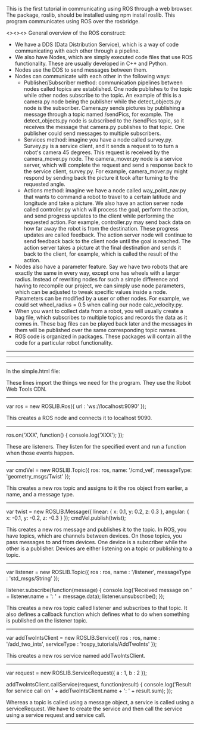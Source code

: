 This is the first tutorial in communicating using ROS through a web browser.
The package, roslib, should be installed using npm install roslib.
This program communicates using ROS over the rosbridge.

<><><>
General overview of the ROS construct:
- We have a DDS (Data Distribution Service), which is a way of code communicating with each other through a pipeline.
- We also have Nodes, which are simply executed code files that use ROS functionality. These are usually developed in C++ and Python.
- Nodes use the DDS to send messages between them.
- Nodes can communicate with each other in the following ways:
    - Publisher/Subscriber method: communication pipelines between nodes called topics are established. One node publishes to the topic while other nodes subscribe to the topic.
      An example of this is a camera.py node being the publisher while the detect_objects.py node is the subscriber. Camera.py sends pictures by publishing a message through a topic named /sendPics, for example.
      The detect_objects.py node is subscribed to the /sendPics topic, so it receives the message that camera.py publishes to that topic.
      One publisher could send messages to multiple subscribers. 
    - Services method: imagine you have a node called survey.py. Survey.py is a service client, and it sends a request to to turn a robot's camera 45 degrees. This request is received by the camera_mover.py node.
      The camera_mover.py node is a service server, which will complete the request and send a response back to the service client, survey.py. For example, camera_mover.py might respond by sending back the picture it took after turning to the requested angle.
    - Actions method: imagine we have a node called way_point_nav.py that wants to command a robot to travel to a certain latitude and longitude and take a picture. We also have an action server node called
      controller.py which will process the goal, perform the action, and send progress updates to the client while performing the requested action. For example, controller.py may send back data on how far away the robot is from the destination. These progress updates are called feedback. The action server node will continue to send feedback back to the client node until the goal is reached. The action server takes a picture at the final destination and sends it back to the client, for example, which is called the result of the action. 
- Nodes also have a parameter feature. Say we have two robots that are exactly the same in every way, except one has wheels with a larger radius. Instead of rewriting nodes for such a simple difference and having
  to recompile our project, we can simply use node parameters, which can be adjusted to tweak specific values inside a node. Parameters can be modified by a user or other nodes. For example, we could set wheel_radius = 0.5 when calling our node calc_velocity.py.
- When you want to collect data from a robot, you will usually create a bag file, which subscribes to multiple topics and records the data as it comes in. These bag files can be played back later and the messages
  in them will be published over the same corresponding topic names.
- ROS code is organized in packages. These packages will contain all the code for a particular robot functionality. 

-------
-------
-------

In the simple.html file:

<script type="text/javascript"
        src="https://cdn.jsdelivr.net/npm/eventemitter2@6.4.9/lib/eventemitter2.min.js"></script>
<script type="text/javascript" src="https://cdn.jsdelivr.net/npm/roslib@1/build/roslib.min.js"></script>

These lines import the things we need for the program. They use the Robot Web Tools CDN.

-------

  var ros = new ROSLIB.Ros({
    url : 'ws://localhost:9090'
  });

This creates a ROS node and connects it to localhost 9090.

-------

  ros.on('XXX', function() {
    console.log('XXX');
  });

These are listeners. They listen for the specified event and run a function when those events happen.

-------

var cmdVel = new ROSLIB.Topic({
    ros: ros,
    name: '/cmd_vel',
    messageType: 'geometry_msgs/Twist'
});

This creates a new ros topic and assigns to it the ros object from earlier, a name, and a message type.

-------

var twist = new ROSLIB.Message({
    linear: {
        x: 0.1,
        y: 0.2,
        z: 0.3
    },
    angular: {
        x: -0.1,
        y: -0.2,
        z: -0.3
    }
});
cmdVel.publish(twist);

This creates a new ros message and publishes it to the topic.
In ROS, you have topics, which are channels between devices.
On those topics, you pass messages to and from devices.
One device is a subscriber while the other is a publisher.
Devices are either listening on a topic or publishing to a topic.

-------

  var listener = new ROSLIB.Topic({
    ros : ros,
    name : '/listener',
    messageType : 'std_msgs/String'
  });

  listener.subscribe(function(message) {
    console.log('Received message on ' + listener.name + ': ' + message.data);
    listener.unsubscribe();
  });

This creates a new ros topic called listener and subscribes to that topic. It also defines a callback function which defines what to do when something is published on the listener topic.

-------

  var addTwoIntsClient = new ROSLIB.Service({
    ros : ros,
    name : '/add_two_ints',
    serviceType : 'rospy_tutorials/AddTwoInts'
  });

This creates a new ros service named addTwoIntsClient.

-------

  var request = new ROSLIB.ServiceRequest({
    a : 1,
    b : 2
  });

  addTwoIntsClient.callService(request, function(result) {
    console.log('Result for service call on '
      + addTwoIntsClient.name
      + ': '
      + result.sum);
  });

Whereas a topic is called using a message object, a service is called using a serviceRequest.
We have to create the service and then call the service using a service request and service call.

-------














